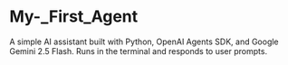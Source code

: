 # My-_First_Agent
A simple AI assistant built with Python, OpenAI Agents SDK, and Google Gemini 2.5 Flash. Runs in the terminal and responds to user prompts.
